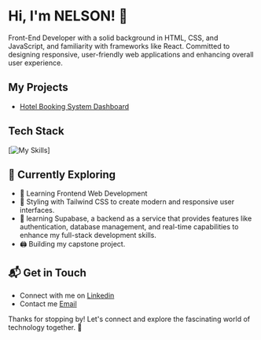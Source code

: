# Hi, I'm NELSON! 👋

Front-End Developer with a solid background in HTML, CSS, and JavaScript, and familiarity with frameworks like React. Committed to designing responsive, user-friendly web applications and enhancing overall user experience.

<!-- ![NelsonSamuvel's Stats](https://github-readme-stats.vercel.app/api?username=NelsonSamuvel&theme=vue-dark&show_icons=true&hide_border=true&count_private=true) -->


## My Projects
- [Hotel Booking System Dashboard](https://the-cities-haven.netlify.app)


## Tech Stack
[![My Skills](https://skillicons.dev/icons?i=js,html,css,tailwind,react,supabase)]

## 🌱 Currently Exploring

- 🚀 Learning Frontend Web Development
- 🧮 Styling with Tailwind CSS to create modern and responsive user interfaces.
- 📅 learning Supabase, a backend as a service that provides features like authentication, database management, and real-time capabilities to enhance my full-stack development skills.
- 🖨️ Building my capstone project.
    

## 📬 Get in Touch
- Connect with me on [Linkedin](https://www.linkedin.com/in/nelson-samuvel)
- Contact me  [Email](nelsonsamvl@gmail.com)

Thanks for stopping by! Let's connect and explore the fascinating world of technology together. 🚀
